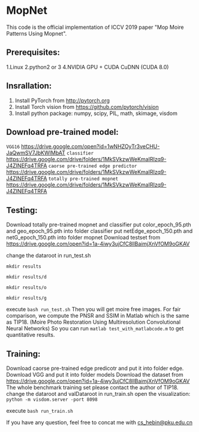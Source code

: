 # MopNet
This code is the official implementation of ICCV 2019 paper "Mop Moire Patterns Using Mopnet".

## Prerequisites:
1.Linux
2.python2 or 3
4.NVIDIA GPU + CUDA CuDNN (CUDA 8.0)

## Insrallation:
1. Install PyTorch from  http://pytorch.org
2. Install Torch vision from https://github.com/pytorch/vision 
3. Install python package: numpy, scipy, PIL, math, skimage, visdom

## Download pre-trained model:
`VGG16`  https://drive.google.com/open?id=1wNHZOyTr3veCHU-JaQwmSV7JbKWIMbAT
`classifier`  https://drive.google.com/drive/folders/1MkSVkzwWeKmaIRIzq9-J4ZINEFq4TRFA
`caorse pre-trained edge predictor`  https://drive.google.com/drive/folders/1MkSVkzwWeKmaIRIzq9-J4ZINEFq4TRFA
`totally pre-trained mopnet`  https://drive.google.com/drive/folders/1MkSVkzwWeKmaIRIzq9-J4ZINEFq4TRFA

## Testing:
Download totally pre-trained mopnet and classifier
put color_epoch_95.pth and geo_epoch_95.pth into folder classifier 
put netEdge_epoch_150.pth and netG_epoch_150.pth into folder mopnet
Download testset from 
https://drive.google.com/open?id=1a-4iwy3ujCfC8llBaimjXnVfOM9oGKAV

change the dataroot in run_test.sh

`mkdir results`

`mkdir results/d`

`mkdir results/o`

`mkdir results/g`

execute
`bash run_test.sh`
Then you will get moire free images.
For fair comparison, we compute the PNSR and SSIM in Matlab which is the same as TIP18. 
(Moire Photo Restoration Using Multiresolution Convolutional Neural Networks)
So you can run 
`matlab test_with_matlabcode.m`
to get quantitative results.

## Training:
Download caorse pre-trained edge predicotr and put it into folder edge.
Download VGG and put it into folder models
Download the dataset from 
https://drive.google.com/open?id=1a-4iwy3ujCfC8llBaimjXnVfOM9oGKAV
The whole benchmark training set please contact the author of TIP18. 
change the dataroot and valDataroot in run_train.sh
open the visualization:
`python -m visdom.server -port 8098`

execute
`bash run_train.sh`

If you have any question, feel free to concat me with cs_hebin@pku.edu.cn





